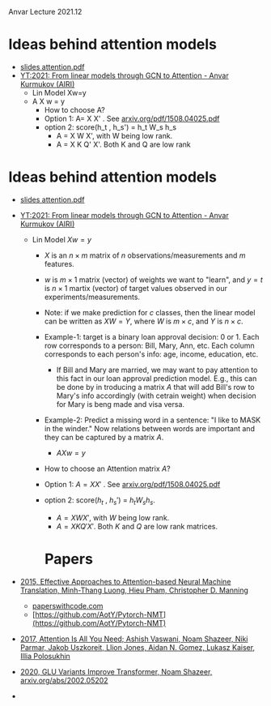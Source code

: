 Anvar Lecture 2021.12

# Ideas behind attention models

* [slides attention.pdf](attention.pdf)
* [YT:2021: From linear models through GCN to Attention - Anvar Kurmukov (AIRI)](https://www.youtube.com/watch?v=-hXUsOIcUqM)
  * Lin Model Xw=y 
  * A X w = y
    * How to choose A?
    * Option 1: A= X X' . See [arxiv.org/pdf/1508.04025.pdf](http://arxiv.org/pdf/1508.04025.pdf) 
    * option 2: score(h_t , h_s') = h_t W_s h_s
      * A = X W X', with W being low rank.
      * A = X K Q' X'.    Both K and Q are low rank
      

# Ideas behind attention models

* [slides attention.pdf](attention.pdf)
* [YT:2021: From linear models through GCN to Attention - Anvar Kurmukov (AIRI)](https://www.youtube.com/watch?v=-hXUsOIcUqM)
  * Lin Model $Xw=y$ 
    * $X$ is an $n\times m$ matrix of $n$ observations/measurements and $m$ features.
    * $w$ is $m\times 1$ matrix (vector) of weights we want to "learn", and $y=t$ is $n\times 1$ martix (vector) of target values observed in our experiments/measurements.
    * Note: if we make prediction for $c$ classes, then the linear model can be written as $XW=Y$, where $W$ is $m\times c$, and $Y$ is $n\times c$. 
    * Example-1: target is a binary loan approval decision: 0 or 1. Each row corresponds to a person: Bill, Mary, Ann, etc. Each column corresponds to each person's info: age, income, education, etc.
      * If Bill and Mary are married, we may want to pay attention to this fact in our loan approval prediction model. E.g., this can be done by in troducing a matrix $A$ that will add Bill's row to Mary's info accordingly (with cetrain weight) when decision for Mary is beng made and visa versa.
    * Example-2: Predict a missing word in a sentence: "I like to MASK in the winder." Now relations between words are important and they can be captured by a matrix $A$.
      * $A X w = y$
    * How to choose an Attention matrix $A$?
    * Option 1: $A= X X'$ . See [arxiv.org/pdf/1508.04025.pdf](http://arxiv.org/pdf/1508.04025.pdf) 
    * option 2: score($h_t$ , $h_s'$) = $h_t W_s h_s$.
      * $A = X W X'$, with $W$ being low rank.
      * $A = X K Q' X'$.    Both $K$ and $Q$ are low rank matrices.
      
      # Papers

* [2015, Effective Approaches to Attention-based Neural Machine Translation, Minh-Thang Luong, Hieu Pham, Christopher D. Manning](https://arxiv.org/abs/1508.04025)
  * [paperswithcode.com](https://paperswithcode.com/paper/effective-approaches-to-attention-based) 
  * [https://github.com/AotY/Pytorch-NMT](https://github.com/AotY/Pytorch-NMT)
* [2017, Attention Is All You Need; Ashish Vaswani, Noam Shazeer, Niki Parmar, Jakob Uszkoreit, Llion Jones, Aidan N. Gomez, Lukasz Kaiser, Illia Polosukhin](https://arxiv.org/abs/1706.03762)
* [2020, GLU Variants Improve Transformer, Noam Shazeer, arxiv.org/abs/2002.05202](https://arxiv.org/abs/2002.05202)
* []()
